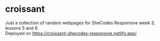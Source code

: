 # croissant
Just a collection of random webpages for SheCodes Responsive week 3, lessons 5 and 6.\
Deployed on https://croissant-shecodes-responsive.netlify.app/.
